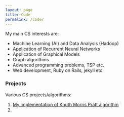 ```yaml
---
layout: page
title: Code
permalink: /code/
---
```

My main CS interests are:

* Machine Learning (AI) and Data Analysis (Hadoop)
* Application of Recurrent Neural Networks
* Application of Graphical Models
* Graph algorithms
* Advanced programming problems, TSP etc.
* Web development, Ruby on Rails, jekyll etc.

### Projects

Various CS projects/algorithms:

1. [My implementation of Knuth Morris Pratt algorithm][ggl]
2.

[ggl]: https://github.com/KvitnucaZahradka/knuth_morris_pratt/blob/master/KnuthMorrisPratt.java "Knuth Morris Pratt algorithm"
